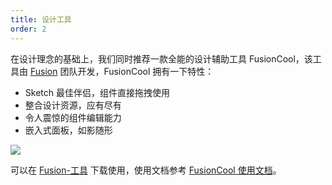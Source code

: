 ```yaml
---
title: 设计工具
order: 2
---
```


在设计理念的基础上，我们同时推荐一款全能的设计辅助工具 FusionCool，该工具由 [Fusion](https://fusion.design/tool) 团队开发，FusionCool 拥有一下特性：

- Sketch 最佳伴侣，组件直接拖拽使用
- 整合设计资源，应有尽有
- 令人震惊的组件编辑能力
- 嵌入式面板，如影随形

![](https://img.alicdn.com/tfs/TB1UnVfrzTpK1RjSZKPXXa3UpXa-2468-1672.png)

可以在 [Fusion-工具](https://fusion.design/tool) 下载使用，使用文档参考 [FusionCool 使用文档](https://fusion.design/help.html#/design-use-cool)。